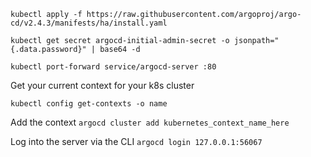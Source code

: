 `kubectl apply -f https://raw.githubusercontent.com/argoproj/argo-cd/v2.4.3/manifests/ha/install.yaml`

`kubectl get secret argocd-initial-admin-secret -o jsonpath="{.data.password}" | base64 -d`

`kubectl port-forward service/argocd-server :80`

Get your current context for your k8s cluster

`kubectl config get-contexts -o name`

Add the context
`argocd cluster add kubernetes_context_name_here`

Log into the server via the CLI
`argocd login 127.0.0.1:56067`
